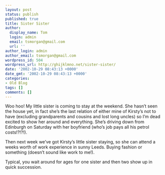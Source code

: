 ```yaml
---
layout: post
status: publish
published: true
title: Sister Sister
author:
  display_name: Tom
  login: admin
  email: tsmorgan@gmail.com
  url: ''
author_login: admin
author_email: tsmorgan@gmail.com
wordpress_id: 504
wordpress_url: http://ghijklmno.net/sister-sister/
date: '2002-10-29 08:43:13 +0000'
date_gmt: '2002-10-29 08:43:13 +0000'
categories:
- Old Blog
tags: []
comments: []
---
```

<!-- more -->

<p>Woo hoo! My little sister is coming to stay at the weekend. She hasn&#8217;t seen the house yet, in fact she&#8217;s the last relation of either mine of Kirsty&#8217;s not to have (excluding grandparents and cousins and lost long uncles) so I&#8217;m dead excited to show her around and everything. She&#8217;s driving down from Edinburgh on Saturday with her boyfriend (who&#8217;s job pays all his petrol costs!?!?!).</p>

<p>Then next week we&#8217;ve got Kirsty&#8217;s little sister staying, so she can attend a weeks worth of work experience in sunny Leeds. Buying fashion or something (doesn&#8217;t sound like work to me!).</p>

<p>Typical, you wait around for ages for one sister and then two show up in quick succession.</p>

